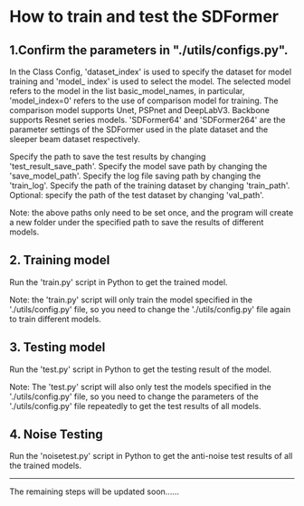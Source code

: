 # How to train and test the SDFormer

## 1.Confirm the parameters in "./utils/configs.py".

In the Class Config, 'dataset_index' is used to specify the dataset for model training and 'model_ index' is used to select the model. The selected model refers to the model in the list basic_model_names, in particular, 'model_index=0' refers to the use of comparison model for training. The comparison model supports Unet, PSPnet and DeepLabV3. Backbone supports Resnet series models. 'SDFormer64' and 'SDFormer264' are the parameter settings of the SDFormer used in the plate dataset and the sleeper beam dataset respectively.

Specify the path to save the test results by changing 'test_result_save_path'.
Specify the model save path by changing the 'save_model_path'.
Specify the log file saving path by changing the 'train_log'.
Specify the path of the training dataset by changing 'train_path'.
Optional: specify the path of the test dataset by changing 'val_path'.

Note: the above paths only need to be set once, and the program will create a new folder under the specified path to save the results of different models.

## 2. Training model

Run the 'train.py' script in Python to get the trained model. 

Note: the 'train.py' script will only train the model specified in the './utils/config.py' file, so you need to change the './utils/config.py' file again to train different models.

## 3. Testing model

Run the 'test.py' script in Python to get the testing result of the model.

Note: The 'test.py' script will also only test the models specified in the './utils/config.py' file, so you need to change the parameters of the './utils/config.py' file repeatedly to get the test results of all models.

## 4. Noise Testing

Run the 'noisetest.py' script in Python to get the anti-noise test results of all the trained models. 

---------------------

The remaining steps will be updated soon......
